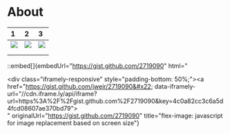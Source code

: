 # About

| 1                                                                                                                   | 2                                                                                                                   | 3                                                                                                                   |
| :------------------------------------------------------------------------------------------------------------------ | :------------------------------------------------------------------------------------------------------------------ | :------------------------------------------------------------------------------------------------------------------ |
| ![](https://archbee-image-uploads.s3.amazonaws.com/HCIek7I0UxvyNHQ0EFzVX-AtZrCnHlPoBY_u6sIYNQd-20240917-101246.svg) | ![](https://archbee-image-uploads.s3.amazonaws.com/HCIek7I0UxvyNHQ0EFzVX-1OOGkarW1c7-yuO_QMDpp-20240917-101149.svg) | ![](https://archbee-image-uploads.s3.amazonaws.com/HCIek7I0UxvyNHQ0EFzVX-gbOZ-wO5TadtCKdCLs3gV-20240905-141638.gif) |
|                                                                                                                     |                                                                                                                     |                                                                                                                     |
|                                                                                                                     |                                                                                                                     |                                                                                                                     |



::embed[]{embedUrl="https://gist.github.com/2719090" html="<div class=&#x22;iframely-embed&#x22;><div class=&#x22;iframely-responsive&#x22; style=&#x22;padding-bottom: 50%;&#x22;><a href=&#x22;https://gist.github.com/jweir/2719090&#x22; data-iframely-url=&#x22;//cdn.iframe.ly/api/iframe?url=https%3A%2F%2Fgist.github.com%2F2719090&key=4c0a82cc3c6a5d4fcd08607ae370bd79&#x22;></a></div></div><script async src=&#x22;//cdn.iframe.ly/embed.js&#x22; charset=&#x22;utf-8&#x22;></script>" originalUrl="https://gist.github.com/2719090" title="flex-image: javascript for image replacement based on screen size"}

